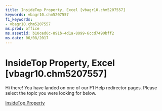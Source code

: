 ```yaml
---
title: InsideTop Property, Excel [vbagr10.chm5207557]
keywords: vbagr10.chm5207557
f1_keywords:
- vbagr10.chm5207557
ms.prod: office
ms.assetid: b10ced0c-891b-4d1a-8099-6ccd7490bff2
ms.date: 06/08/2017
---
```



# InsideTop Property, Excel [vbagr10.chm5207557]

Hi there! You have landed on one of our F1 Help redirector pages. Please select the topic you were looking for below.

[InsideTop Property](http://msdn.microsoft.com/library/c91d9788-0eb4-02ed-48f0-2118d317b1ec%28Office.15%29.aspx)


